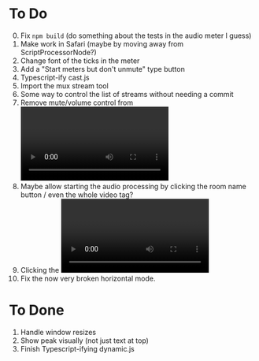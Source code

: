 # To Do

0. Fix `npm build` (do something about the tests in the audio meter I guess)
1. Make work in Safari (maybe by moving away from ScriptProcessorNode?)
2. Change font of the ticks in the meter
3. Add a "Start meters but don't unmute" type button
4. Typescript-ify cast.js
5. Import the mux stream tool
6. Some way to control the list of streams without needing a commit
7. Remove mute/volume control from <video> tags
8. Maybe allow starting the audio processing by clicking the room name button / even the whole video tag?
9. Clicking the <video> shouldn't pause the stream
10. Fix the now very broken horizontal mode.

# To Done

1. Handle window resizes
2. Show peak visually (not just text at top)
3. Finish Typescript-ifying dynamic.js

